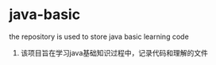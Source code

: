 # java-basic
the repository is used to store java basic learning code

1. 该项目旨在学习java基础知识过程中，记录代码和理解的文件